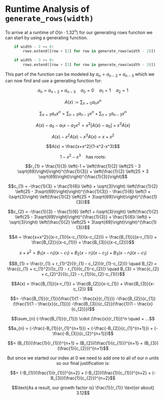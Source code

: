 # Runtime Analysis of ```generate_rows(width)```

To arrive at a runtime of $O(n \cdot 1.32^n)$ for our generating rows function we can start by using a generating function. 

```python
    if width - 2 >= 0:
        rows.extend([row + [2] for row in generate_rows(width - 2)])

    if width - 3 >= 0:
        rows.extend([row + [3] for row in generate_rows(width - 3)])
```

This part of the function can be modeled by $a_{n} = a_{n-2} + a_{n-3}$ which we can now find and use a generating function for:

$$a_{n} = a_{n-2} + a_{n-3} \quad a_{0} = 0 \quad a_{1} = 1 \quad a_{2} = 1$$

$$A(x) := \sum_{n=0} a_{n}x^n$$

$$\sum_{n=3} a_{n} x^n = \sum_{n=3} a_{n-2} x^n + \sum_{n=3} a_{n-3} x^n$$

$$A(x) - a_{0} - a_{1}x - a_{2}x^2 = x^2[A(x) - a_{0}] + x^3A(x)$$

$$A(x) - x^2A(x) - x^3A(x) = x + x^2$$

$$A(x) = \frac{x+x^2}{1-x^2-x^3}$$

$$1 - x^2 - x^3 \quad \text{has roots:}$$

$$r_{1} = \frac{1}{3} \left(-1 + \left(\frac{1}{2} \left(25 - 3 \sqrt{69}\right)\right)^{\frac{1}{3}} + \left(\frac{1}{2} \left(25 + 3 \sqrt{69}\right)\right)^{\frac{1}{3}}\right)$$

$$c_{1} =  -\frac{1}{3} + \frac{1}{6}i \left(i + \sqrt{3}\right) \left(\frac{1}{2} \left(25 - 3\sqrt{69}\right)\right)^{\frac{1}{3}} - \frac{1}{6} \left(1 + i\sqrt{3}\right) \left(\frac{1}{2} \left(25 + 3\sqrt{69}\right)\right)^{\frac{1}{3}}$$

$$c_{2} = -\frac{1}{3} - \frac{1}{6} \left(1 + i\sqrt{3}\right) \left(\frac{1}{2} \left(25 - 3\sqrt{69}\right)\right)^{\frac{1}{3}} + \frac{1}{6}i \left(i + \sqrt{3}\right) \left(\frac{1}{2} \left(25 + 3\sqrt{69}\right)\right)^{\frac{1}{3}}$$

$$A = \frac{x+x^2}{(x-r_{1})(x-c_{1})(x-c_{2})} = \frac{B_{1}}{(x-r_{1})} + \frac{B_{2}}{(x-c_{1})} + \frac{B_{3}}{(x-c_{2})}$$ 

$$x+x^2 = B_{1}(x-r_{1})(x-c_{1}) + B_{2}(x-r_{1})(x-c_{2}) + B_{3}(x-r_{1})(x-c_{1})$$

$$B_{1} = \frac{r_{1} + r_{1}^2}{(r_{1} - c_{2})(r_{1}-c_{2})} \quad B_{2} = \frac{c_{1} + c_{1}^2}{(c_{1} - r_{1})(c_{1}-c_{2})} \quad B_{3} = \frac{c_{2} + c_{2}^2}{(c_{2} - r_{1})(c_{2}-c_{1})}$$

$$A(x) = \frac{B_{1}}{x-r_{1}} + \frac{B_{2}}{x-c_{1}} + \frac{B_{3}}{x-c_{2}} $$

$$= -\frac{B_{1}}{r_{1}}(\frac{1}{1 - \frac{x}{r_{1}}}) -\frac{B_{2}}{c_{1}}(\frac{1}{1 - \frac{x}{c_{1}}}) -\frac{B_{3}}{c_{2}}(\frac{1}{1 - \frac{x}{c_{2}}})$$

$$\sum_{n} (-\frac{B_{1}}{r_{1}}) \cdot (\frac{x}{r_{1}})^n \quad + ...$$

$$a_{n} = (-\frac{-B_{1}}{r_{1}^{n+1}}) + (-\frac{-B_{2}}{c_{1}^{n+1}}) + (-\frac{-B_{3}}{c_{2}^{n+1}})$$

$$= (B_{1})(\frac{1}{r_{1}})^{n+1} + (B_{2})(\frac{1}{c_{1}})^{n+1} + (B_{3})(\frac{1}{c_{2}})^{n+1}$$

$$\text{But since we started our index at 0 we need to add one to all of our n units so our final justification is:}$$

$$= (-B_{1})(\frac{1}{r_{1}})^{n+2} + (-B_{2})(\frac{1}{c_{1}})^{n+2} + (-B_{3})(\frac{1}{c_{2}})^{n+2}$$

$$\text{As a result, our growth factor is} \frac{1}{r_{1}} \text{or about} 3.12$$



